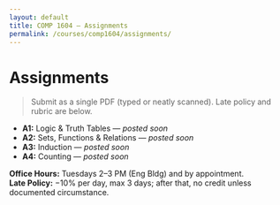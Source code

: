 ```yaml
---
layout: default
title: COMP 1604 — Assignments
permalink: /courses/comp1604/assignments/
---
```


# Assignments

> Submit as a single PDF (typed or neatly scanned). Late policy and rubric are below.

- **A1:** Logic & Truth Tables — _posted soon_  
- **A2:** Sets, Functions & Relations — _posted soon_  
- **A3:** Induction — _posted soon_  
- **A4:** Counting — _posted soon_

**Office Hours:** Tuesdays 2–3 PM (Eng Bldg) and by appointment.  
**Late Policy:** −10% per day, max 3 days; after that, no credit unless documented circumstance.
